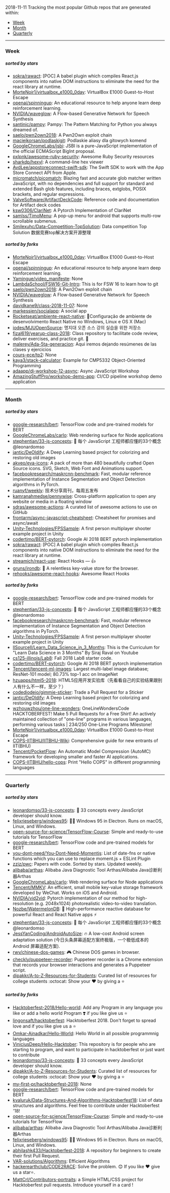 2018-11-11
Tracking the most popular Github repos that are generated within: 
* [Week](https://github.com/polebug/github_trending_spider/blob/master/2018-11-11.md#week)
* [Month](https://github.com/polebug/github_trending_spider/blob/master/2018-11-11.md#month)
* [Quarterly](https://github.com/polebug/github_trending_spider/blob/master/2018-11-11.md#quarterly)
--- 
### Week 
##### sorted by stars 
* [sokra/rawact](https://github.com/sokra/rawact): [POC] A babel plugin which compiles React.js components into native DOM instructions to eliminate the need for the react library at runtime.
* [MorteNoir1/virtualbox_e1000_0day](https://github.com/MorteNoir1/virtualbox_e1000_0day): VirtualBox E1000 Guest-to-Host Escape
* [openai/spinningup](https://github.com/openai/spinningup): An educational resource to help anyone learn deep reinforcement learning.
* [NVIDIA/waveglow](https://github.com/NVIDIA/waveglow): A Flow-based Generative Network for Speech Synthesis
* [santinic/pampy](https://github.com/santinic/pampy): Pampy: The Pattern Matching for Python you always dreamed of.
* [saelo/pwn2own2018](https://github.com/saelo/pwn2own2018): A Pwn2Own exploit chain
* [maciejkorsan/podlaskigit](https://github.com/maciejkorsan/podlaskigit): Podlaskie aliasy dla gitowych komend
* [GoogleChromeLabs/jsbi](https://github.com/GoogleChromeLabs/jsbi): JSBI is a pure-JavaScript implementation of the official ECMAScript BigInt proposal.
* [pxlpnk/awesome-ruby-security](https://github.com/pxlpnk/awesome-ruby-security): Awesome Ruby Security resources
* [sharkdp/hexyl](https://github.com/sharkdp/hexyl): A command-line hex viewer
* [AvdLee/appstoreconnect-swift-sdk](https://github.com/AvdLee/appstoreconnect-swift-sdk): The Swift SDK to work with the App Store Connect API from Apple.
* [micromatch/picomatch](https://github.com/micromatch/picomatch): Blazing fast and accurate glob matcher written JavaScript, with no dependencies and full support for standard and extended Bash glob features, including braces, extglobs, POSIX brackets, and regular expressions.
* [ValveSoftware/ArtifactDeckCode](https://github.com/ValveSoftware/ArtifactDeckCode): Reference code and documentation for Artifact deck codes
* [ksw0306/ClariNet](https://github.com/ksw0306/ClariNet): A Pytorch Implementation of ClariNet
* [samlss/TimoMenu](https://github.com/samlss/TimoMenu):  A pop-up menu for android that supports multi-row scrollable submenus.
* [Smilexuhc/Data-Competition-TopSolution](https://github.com/Smilexuhc/Data-Competition-TopSolution): Data competition Top Solution 数据竞赛top解决方案开源整理
##### sorted by forks 
* [MorteNoir1/virtualbox_e1000_0day](https://github.com/MorteNoir1/virtualbox_e1000_0day): VirtualBox E1000 Guest-to-Host Escape
* [openai/spinningup](https://github.com/openai/spinningup): An educational resource to help anyone learn deep reinforcement learning.
* [Yamingue/video_manifeste](https://github.com/Yamingue/video_manifeste): None
* [LambdaSchool/FSW16-Git-Intro](https://github.com/LambdaSchool/FSW16-Git-Intro): This is for FSW 16 to learn how to git
* [saelo/pwn2own2018](https://github.com/saelo/pwn2own2018): A Pwn2Own exploit chain
* [NVIDIA/waveglow](https://github.com/NVIDIA/waveglow): A Flow-based Generative Network for Speech Synthesis
* [davidkane9/class-2018-11-07](https://github.com/davidkane9/class-2018-11-07): None
* [markessien/socialapp](https://github.com/markessien/socialapp): A social app
* [Rocketseat/ambiente-react-native](https://github.com/Rocketseat/ambiente-react-native): 📱Configuração de ambiente de desenvolvimento React Native no Windows, Linux e OS X (Mac)
* [iodes/MJUOpenSource](https://github.com/iodes/MJUOpenSource): 명지대 오픈 소스 강의 실습을 위한 저장소
* [fizal619/yearup-class-2018](https://github.com/fizal619/yearup-class-2018): Class repository to facilitate code review, deliver exercises, and practice git. 🎸
* [malerey/Ada-5ta-generacion](https://github.com/malerey/Ada-5ta-generacion): Aqui iremos dejando resúmenes de las clases y ejercicios 
* [cours-ece/tp2](https://github.com/cours-ece/tp2): None
* [kaya3/stack-calculator](https://github.com/kaya3/stack-calculator): Example for CMP5332 Object-Oriented Programming
* [adaapp/di-workshop-12-async](https://github.com/adaapp/di-workshop-12-async): Async JavaScript Workshop
* [AmazingStuffPro/workshop-demo-app](https://github.com/AmazingStuffPro/workshop-demo-app): CI/CD pipeline workshop demo application
--- 
### Month 
##### sorted by stars 
* [google-research/bert](https://github.com/google-research/bert): TensorFlow code and pre-trained models for BERT
* [GoogleChromeLabs/carlo](https://github.com/GoogleChromeLabs/carlo): Web rendering surface for Node applications
* [stephentian/33-js-concepts](https://github.com/stephentian/33-js-concepts): :scroll: 每个 JavaScript 工程师都应懂的33个概念 @leonardomso
* [jantic/DeOldify](https://github.com/jantic/DeOldify): A Deep Learning based project for colorizing and restoring old images
* [akveo/eva-icons](https://github.com/akveo/eva-icons): A pack of more than 480 beautifully crafted Open Source icons. SVG, Sketch, Web Font and Animations support.
* [facebookresearch/maskrcnn-benchmark](https://github.com/facebookresearch/maskrcnn-benchmark): Fast, modular reference implementation of Instance Segmentation and Object Detection algorithms in PyTorch.
* [ruanyf/weekly](https://github.com/ruanyf/weekly): 技术分享周刊，每周五发布
* [kamranahmedse/pennywise](https://github.com/kamranahmedse/pennywise): Cross-platform application to open any website or media in a floating window
* [sdras/awesome-actions](https://github.com/sdras/awesome-actions): A curated list of awesome actions to use on GitHub
* [frontarm/async-javascript-cheatsheet](https://github.com/frontarm/async-javascript-cheatsheet): Cheatsheet for promises and async/await
* [Unity-Technologies/FPSSample](https://github.com/Unity-Technologies/FPSSample): A first person multiplayer shooter example project in Unity
* [codertimo/BERT-pytorch](https://github.com/codertimo/BERT-pytorch): Google AI 2018 BERT pytorch implementation
* [sokra/rawact](https://github.com/sokra/rawact): [POC] A babel plugin which compiles React.js components into native DOM instructions to eliminate the need for the react library at runtime.
* [streamich/react-use](https://github.com/streamich/react-use): React Hooks — 👍
* [gruns/irondb](https://github.com/gruns/irondb): :nut_and_bolt: A relentless key-value store for the browser.
* [rehooks/awesome-react-hooks](https://github.com/rehooks/awesome-react-hooks): Awesome React Hooks
##### sorted by forks 
* [google-research/bert](https://github.com/google-research/bert): TensorFlow code and pre-trained models for BERT
* [stephentian/33-js-concepts](https://github.com/stephentian/33-js-concepts): :scroll: 每个 JavaScript 工程师都应懂的33个概念 @leonardomso
* [facebookresearch/maskrcnn-benchmark](https://github.com/facebookresearch/maskrcnn-benchmark): Fast, modular reference implementation of Instance Segmentation and Object Detection algorithms in PyTorch.
* [Unity-Technologies/FPSSample](https://github.com/Unity-Technologies/FPSSample): A first person multiplayer shooter example project in Unity
* [llSourcell/Learn_Data_Science_in_3_Months](https://github.com/llSourcell/Learn_Data_Science_in_3_Months): This is the Curriculum for "Learn Data Science in 3 Months" By Siraj Raval on Youtube
* [cs125-illinois/Lab8](https://github.com/cs125-illinois/Lab8): Fall 2018 Lab8 starter code.
* [codertimo/BERT-pytorch](https://github.com/codertimo/BERT-pytorch): Google AI 2018 BERT pytorch implementation
* [Tencent/tencent-ml-images](https://github.com/Tencent/tencent-ml-images): Largest multi-label image database; ResNet-101 model; 80.73% top-1 acc on ImageNet
* [hzuapps/html5-2018](https://github.com/hzuapps/html5-2018): HTML5应用开发实验库（先看看自己的实验结果跟别人有什么不一样，至少？）
* [codediodeio/gimmie-sticker](https://github.com/codediodeio/gimmie-sticker): Trade a Pull Request for a Sticker
* [jantic/DeOldify](https://github.com/jantic/DeOldify): A Deep Learning based project for colorizing and restoring old images
* [wzhouwzhou/one-line-wonders](https://github.com/wzhouwzhou/one-line-wonders): OneLineWondersCode HACKTOBERFEST! Make 5 Pull Requests for a Free Shirt! An actively maintained collection of "one-line" programs in various languages, performing various tasks | 234/250 One-Line Programs Milestone!
* [MorteNoir1/virtualbox_e1000_0day](https://github.com/MorteNoir1/virtualbox_e1000_0day): VirtualBox E1000 Guest-to-Host Escape
* [COPS-IITBHU/IITBHU-Wiki](https://github.com/COPS-IITBHU/IITBHU-Wiki): Comprehensive guide for new entrants of IIT(BHU)
* [Tencent/PocketFlow](https://github.com/Tencent/PocketFlow): An Automatic Model Compression (AutoMC) framework for developing smaller and faster AI applications.
* [COPS-IITBHU/hello-cops](https://github.com/COPS-IITBHU/hello-cops): Print "Hello COPS" in different programming languages
--- 
### Quarterly 
##### sorted by stars 
* [leonardomso/33-js-concepts](https://github.com/leonardomso/33-js-concepts): 📜 33 concepts every JavaScript developer should know.
* [felixrieseberg/windows95](https://github.com/felixrieseberg/windows95): 💩🚀 Windows 95 in Electron. Runs on macOS, Linux, and Windows.
* [open-source-for-science/TensorFlow-Course](https://github.com/open-source-for-science/TensorFlow-Course): Simple and ready-to-use tutorials for TensorFlow 
* [google-research/bert](https://github.com/google-research/bert): TensorFlow code and pre-trained models for BERT
* [you-dont-need/You-Dont-Need-Momentjs](https://github.com/you-dont-need/You-Dont-Need-Momentjs): List of date-fns or native functions which you can use to replace moment.js + ESLint Plugin 
* [zziz/pwc](https://github.com/zziz/pwc): Papers with code. Sorted by stars. Updated weekly. 
* [alibaba/arthas](https://github.com/alibaba/arthas): Alibaba Java Diagnostic Tool Arthas/Alibaba Java诊断利器Arthas
* [GoogleChromeLabs/carlo](https://github.com/GoogleChromeLabs/carlo): Web rendering surface for Node applications
* [Tencent/MMKV](https://github.com/Tencent/MMKV): An efficient, small mobile key-value storage framework developed by WeChat. Works on iOS and Android.
* [NVIDIA/vid2vid](https://github.com/NVIDIA/vid2vid): Pytorch implementation of our method for high-resolution (e.g. 2048x1024) photorealistic video-to-video translation.
* [Nozbe/WatermelonDB](https://github.com/Nozbe/WatermelonDB): 🍉 High-performance reactive database for powerful React and React Native apps ⚡️
* [stephentian/33-js-concepts](https://github.com/stephentian/33-js-concepts): :scroll: 每个 JavaScript 工程师都应懂的33个概念 @leonardomso
* [JessYanCoding/AndroidAutoSize](https://github.com/JessYanCoding/AndroidAutoSize): 🔥 A low-cost Android screen adaptation solution (今日头条屏幕适配方案终极版，一个极低成本的 Android 屏幕适配方案).
* [rwv/chinese-dos-games](https://github.com/rwv/chinese-dos-games): 🎮 Chinese DOS games in browser.
* [checkly/puppeteer-recorder](https://github.com/checkly/puppeteer-recorder): Puppeteer recorder is a Chrome extension that records your browser interactions and generates a  Puppeteer script.
* [dipakkr/A-to-Z-Resources-for-Students](https://github.com/dipakkr/A-to-Z-Resources-for-Students): Curated list of resources for college students :octocat: Show your :heart: by giving a :star:
##### sorted by forks 
* [Hacktoberfest-2018/Hello-world](https://github.com/Hacktoberfest-2018/Hello-world): Add any  Program in any language you like or add a hello world Program ❣️ if you like give us :star:
* [lingonsaft/hacktoberfest](https://github.com/lingonsaft/hacktoberfest): Hacktoberfest 2018. Don't forget to spread love and if you like give us a ⭐️
* [Omkar-Ajnadkar/Hello-World](https://github.com/Omkar-Ajnadkar/Hello-World): Hello World in all possible programmnig languages
* [ViniciusDeep/Hello-Hacktober](https://github.com/ViniciusDeep/Hello-Hacktober):  This repository is for people who are starting to program, and want to participate in hacktoberfest  or just want to contribute
* [leonardomso/33-js-concepts](https://github.com/leonardomso/33-js-concepts): 📜 33 concepts every JavaScript developer should know.
* [dipakkr/A-to-Z-Resources-for-Students](https://github.com/dipakkr/A-to-Z-Resources-for-Students): Curated list of resources for college students :octocat: Show your :heart: by giving a :star:
* [my-first-pr/hacktoberfest-2018](https://github.com/my-first-pr/hacktoberfest-2018): None
* [google-research/bert](https://github.com/google-research/bert): TensorFlow code and pre-trained models for BERT
* [kvaluruk/Data-Structures-And-Algorithms-Hacktoberfest18](https://github.com/kvaluruk/Data-Structures-And-Algorithms-Hacktoberfest18): List of data structures and algorithms. Feel free to contribute under Hacktoberfest '18!
* [open-source-for-science/TensorFlow-Course](https://github.com/open-source-for-science/TensorFlow-Course): Simple and ready-to-use tutorials for TensorFlow 
* [alibaba/arthas](https://github.com/alibaba/arthas): Alibaba Java Diagnostic Tool Arthas/Alibaba Java诊断利器Arthas
* [felixrieseberg/windows95](https://github.com/felixrieseberg/windows95): 💩🚀 Windows 95 in Electron. Runs on macOS, Linux, and Windows.
* [abhilashk433/Hacktoberfest-2018](https://github.com/abhilashk433/Hacktoberfest-2018): A repository for beginners to create their first Pull Request. 
* [VAR-solutions/Algorithms](https://github.com/VAR-solutions/Algorithms): Efficient Algorithms
* [hackerearthclub/CODE2RACE](https://github.com/hackerearthclub/CODE2RACE):  Solve the problem. 😊 If you like ❤ give us a star⭐.
* [MattCrl/Contributors-portraits](https://github.com/MattCrl/Contributors-portraits): a Simple HTML/CSS project for Hacktoberfest pull requests. Introduce yourself in a card !
